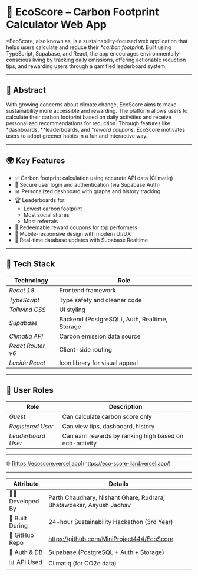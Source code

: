 # 🌱 EcoScore – Carbon Footprint Calculator Web App

*EcoScore, also known as, is a sustainability-focused web application that helps users calculate and reduce their **carbon footprint*. Built using TypeScript, Supabase, and React, the app encourages environmentally-conscious living by tracking daily emissions, offering actionable reduction tips, and rewarding users through a gamified leaderboard system.

---

## 🧩 Abstract

With growing concerns about climate change, EcoScore aims to make sustainability more accessible and rewarding. The platform allows users to calculate their carbon footprint based on daily activities and receive personalized recommendations for reduction. Through features like *dashboards, **leaderboards, and **reward coupons*, EcoScore motivates users to adopt greener habits in a fun and interactive way.

---

## 🌍 Key Features

- ✅ Carbon footprint calculation using accurate API data (Climatiq)
- 🔐 Secure user login and authentication (via Supabase Auth)
- 📊 Personalized dashboard with graphs and history tracking
- 🏆 Leaderboards for:
  - Lowest carbon footprint
  - Most social shares
  - Most referrals
- 🎁 Redeemable reward coupons for top performers
- 📱 Mobile-responsive design with modern UI/UX
- 🔄 Real-time database updates with Supabase Realtime

---

## 🧪 Tech Stack

|     Technology      |                  Role                         |
|---------------------|-----------------------------------------------|
| *React 18*        | Frontend framework                            |
| *TypeScript*      | Type safety and cleaner code                  |
| *Tailwind CSS*    | UI styling                                    |
| *Supabase*        | Backend (PostgreSQL), Auth, Realtime, Storage |
| *Climatiq API*    | Carbon emission data source                   |
| *React Router v6* | Client-side routing                           |
| *Lucide React*    | Icon library for visual appeal                |

---

## 🔐 User Roles

|        Role          |                  Description                           |
|----------------------|--------------------------------------------------------|
| *Guest*            | Can calculate carbon score only                        |
| *Registered User*  | Can view tips, dashboard, history                      |
| *Leaderboard User* | Can earn rewards by ranking high based on eco-activity |

---

🌐 [https://ecoscore.vercel.app](https://eco-score-liard.vercel.app/) <!-- Replace with your actual deployed link -->

---

| Attribute          | Details                                                                        |
| ------------------ | ------------------------------------------------------------------------------ |
| 👨‍💻 Developed By    | Parth Chaudhary, Nishant Ghare, Rudraraj Bhatawdekar, Aayush Jadhav            |
| 🏁 Built During    | 24-hour Sustainability Hackathon (3rd Year)                                    |
| 🔗 GitHub Repo     | https://github.com/MiniProject444/EcoScore                                     |
| 🔐 Auth & DB       | Supabase (PostgreSQL + Auth + Storage)                                         |
| 📊 API Used        | Climatiq (for CO2e data)                                                       |
